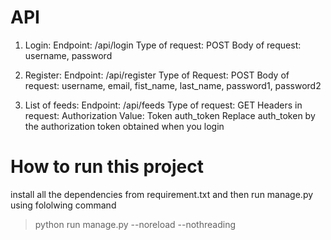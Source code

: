 # API
1. Login: 
Endpoint: /api/login
Type of request: POST
Body of request: username, password

2. Register:
	Endpoint: /api/register
  Type of Request: POST
  Body of request: username, email, fist_name, last_name, password1, password2


3. List of feeds:
 Endpoint: /api/feeds
Type of request: GET
Headers in request: Authorization Value: Token auth_token
Replace auth_token by the authorization token obtained when you login

# How to run this project

install all the dependencies from requirement.txt and then run manage.py using fololwing command

> python run manage.py --noreload --nothreading

